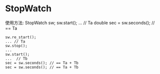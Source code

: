 # StopWatch

使用方法:
    StopWatch sw;
    sw.start();
    ... // Ta
    double sec = sw.seconds(); // == Ta


    sw.re_start();
    ... // Ta
    sw.stop();
    ... 
    sw.start();
    ...  // Tb
    sec = sw.seconds(); // == Ta + Tb
    sec = sw.seconds(); // == Ta + Tb
